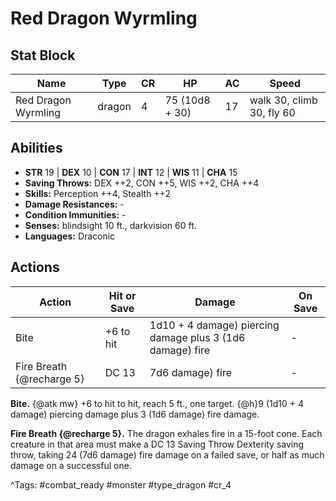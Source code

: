 # Red Dragon Wyrmling

## Stat Block

| Name | Type | CR | HP | AC | Speed |
|------|------|----|----|----|-------|
| Red Dragon Wyrmling | dragon | 4 | 75 (10d8 + 30) | 17 | walk 30, climb 30, fly 60 |

## Abilities

- **STR** 19 | **DEX** 10 | **CON** 17 | **INT** 12 | **WIS** 11 | **CHA** 15
- **Saving Throws:** DEX ++2, CON ++5, WIS ++2, CHA ++4  
- **Skills:** Perception ++4, Stealth ++2  
- **Damage Resistances:** -  
- **Condition Immunities:** -  
- **Senses:** blindsight 10 ft., darkvision 60 ft.  
- **Languages:** Draconic


## Actions

| Action | Hit or Save | Damage | On Save |
|--------|--------------|--------|----------|
| Bite | +6 to hit | 1d10 + 4 damage) piercing damage plus 3 (1d6 damage) fire | - |
| Fire Breath {@recharge 5} | DC 13 | 7d6 damage) fire | - |

**Bite.** {@atk mw} +6 to hit to hit, reach 5 ft., one target. {@h}9 (1d10 + 4 damage) piercing damage plus 3 (1d6 damage) fire damage.

**Fire Breath {@recharge 5}.** The dragon exhales fire in a 15-foot cone. Each creature in that area must make a DC 13 Saving Throw Dexterity saving throw, taking 24 (7d6 damage) fire damage on a failed save, or half as much damage on a successful one.


^Tags: #combat_ready #monster #type_dragon #cr_4